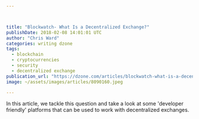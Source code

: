 ```yaml
---



title: "Blockwatch- What Is a Decentralized Exchange?"
publishDate: 2018-02-08 14:01:01 UTC
author: "Chris Ward"
categories: writing dzone
tags:
  - blockchain
  - cryptocurrencies
  - security
  - decentralized exchange
publication_url: "https://dzone.com/articles/blockwatch-what-is-a-decentralized-exchange"
image: ~/assets/images/articles/8090160.jpeg

---
```

In this article, we tackle this question and take a look at some 'developer friendly' platforms that can be used to work with decentralized exchanges.


